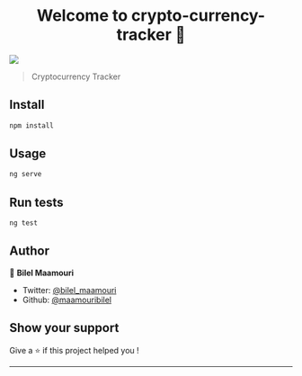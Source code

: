 <h1 align="center">Welcome to crypto-currency-tracker 👋</h1>
<p>
  <img src="https://img.shields.io/badge/version-0.0.0-blue.svg?cacheSeconds=2592000" />
</p>

> Cryptocurrency Tracker

## Install

```sh
npm install
```

## Usage

```sh
ng serve
```

## Run tests

```sh
ng test
```

## Author

👤 **Bilel Maamouri**

* Twitter: [@bilel_maamouri](https://twitter.com/bilel_maamouri)
* Github: [@maamouribilel](https://github.com/maamouribilel)

## Show your support

Give a ⭐️ if this project helped you !

***
